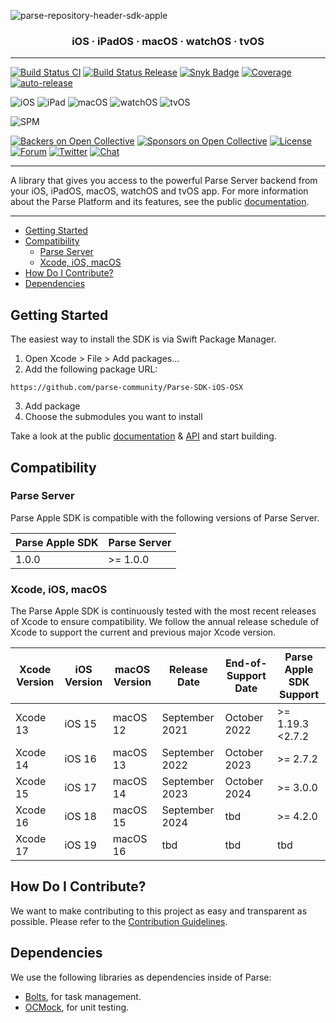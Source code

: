 ![parse-repository-header-sdk-apple](https://user-images.githubusercontent.com/5673677/198421762-993c89e8-8201-40f1-a650-c2e9dde4da82.png)

<h3 align="center">iOS · iPadOS · macOS · watchOS · tvOS</h3>

---

[![Build Status CI](https://github.com/parse-community/Parse-SDK-iOS-OSX/actions/workflows/ci.yml/badge.svg?branch=master)](https://github.com/parse-community/Parse-SDK-iOS-OSX/actions?query=workflow%3Aci+branch%3Amaster)
[![Build Status Release](https://github.com/parse-community/Parse-SDK-iOS-OSX/actions/workflows/release-automated.yml/badge.svg)](https://github.com/parse-community/Parse-SDK-iOS-OSX/actions?query=workflow%3Arelease-automated)
[![Snyk Badge](https://snyk.io/test/github/parse-community/Parse-SDK-iOS-OSX/badge.svg)](https://snyk.io/test/github/parse-community/Parse-SDK-iOS-OSX)
[![Coverage](https://img.shields.io/codecov/c/github/parse-community/Parse-SDK-iOS-OSX/master.svg)](https://codecov.io/github/parse-community/Parse-SDK-iOS-OSX?branch=master)
[![auto-release](https://img.shields.io/badge/%F0%9F%9A%80-auto--release-9e34eb.svg)](https://github.com/parse-community/Parse-SDK-iOS-OSX/releases)

![iOS](https://img.shields.io/badge/iOS-12.0-green?style=flat)
![iPad](https://img.shields.io/badge/ipadOS-12.0-green?style=flat)
![macOS](https://img.shields.io/badge/macOS-10.15-green?style=flat)
![watchOS](https://img.shields.io/badge/watchOS-2.0-green?style=flat)
![tvOS](https://img.shields.io/badge/tvOS-12.0-green?style=flat)

![SPM](https://img.shields.io/badge/Swift_Package_Manager-compatible-green?style=flat)

[![Backers on Open Collective](https://opencollective.com/parse-server/backers/badge.svg)][open-collective-link]
[![Sponsors on Open Collective](https://opencollective.com/parse-server/sponsors/badge.svg)][open-collective-link]
[![License][license-svg]][license-link]
[![Forum](https://img.shields.io/discourse/https/community.parseplatform.org/topics.svg)](https://community.parseplatform.org/c/parse-server)
[![Twitter](https://img.shields.io/twitter/follow/ParsePlatform.svg?label=Follow&style=social)](https://twitter.com/intent/follow?screen_name=ParsePlatform)
[![Chat](https://img.shields.io/badge/Chat-Join!-%23fff?style=social&logo=slack)](https://chat.parseplatform.org)

---

A library that gives you access to the powerful Parse Server backend from your iOS, iPadOS, macOS, watchOS and tvOS app. For more information about the Parse Platform and its features, see the public [documentation][docs].

---

- [Getting Started](#getting-started)
- [Compatibility](#compatibility)
  - [Parse Server](#parse-server)
  - [Xcode, iOS, macOS](#xcode-ios-macos)
- [How Do I Contribute?](#how-do-i-contribute)
- [Dependencies](#dependencies)

## Getting Started

The easiest way to install the SDK is via Swift Package Manager.

1. Open Xcode > File > Add packages...
2. Add the following package URL:
  ```
  https://github.com/parse-community/Parse-SDK-iOS-OSX
  ```
3. Add package
4. Choose the submodules you want to install

Take a look at the public [documentation][docs] & [API][api] and start building.

## Compatibility

### Parse Server

Parse Apple SDK is compatible with the following versions of Parse Server.

| Parse Apple SDK | Parse Server |
|-----------------|--------------|
| 1.0.0           | >= 1.0.0     |

### Xcode, iOS, macOS

The Parse Apple SDK is continuously tested with the most recent releases of Xcode to ensure compatibility. We follow the annual release schedule of Xcode to support the current and previous major Xcode version.

| Xcode Version | iOS Version | macOS Version | Release Date   | End-of-Support Date | Parse Apple SDK Support |
|---------------|-------------|---------------|----------------|---------------------|-------------------------|
| Xcode 13      | iOS 15      | macOS 12      | September 2021 | October 2022        | >= 1.19.3 <2.7.2        |
| Xcode 14      | iOS 16      | macOS 13      | September 2022 | October 2023        | >= 2.7.2                |
| Xcode 15      | iOS 17      | macOS 14      | September 2023 | October 2024        | >= 3.0.0                |
| Xcode 16      | iOS 18      | macOS 15      | September 2024 | tbd                 | >= 4.2.0                |
| Xcode 17      | iOS 19      | macOS 16      | tbd            | tbd                 | tbd                     |

## How Do I Contribute?

We want to make contributing to this project as easy and transparent as possible. Please refer to the [Contribution Guidelines][contributing].

## Dependencies

We use the following libraries as dependencies inside of Parse:

 - [Bolts][bolts-framework], for task management.
 - [OCMock][ocmock-framework], for unit testing.

[docs]: http://docs.parseplatform.org/ios/guide/
[api]: http://parseplatform.org/Parse-SDK-iOS-OSX/api/
[contributing]: https://github.com/parse-community/Parse-SDK-iOS-OSX/blob/master/CONTRIBUTING.md
[bolts-framework]: https://github.com/BoltsFramework/Bolts-ObjC
[ocmock-framework]: http://ocmock.org
[license-svg]: https://img.shields.io/badge/license-BSD-lightgrey.svg
[license-link]: LICENSE
[open-collective-link]: https://opencollective.com/parse-server
